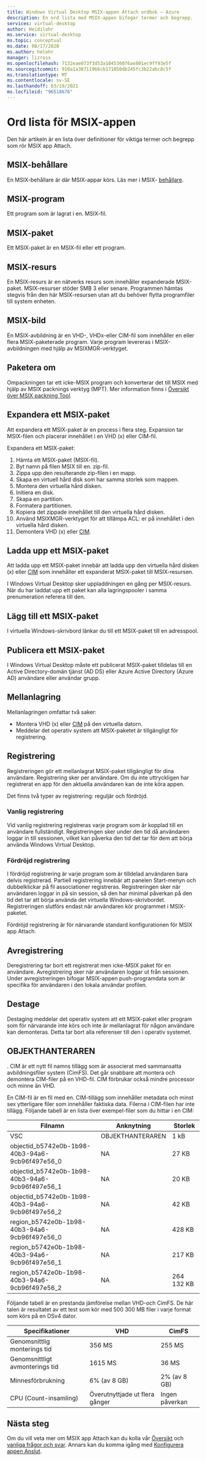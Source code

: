 ```yaml
---
title: Windows Virtual Desktop MSIX-appen Attach ordbok – Azure
description: En ord lista med MSIX-appen bifogar termer och begrepp.
services: virtual-desktop
author: Heidilohr
ms.service: virtual-desktop
ms.topic: conceptual
ms.date: 08/17/2020
ms.author: helohr
manager: lizross
ms.openlocfilehash: 7132eae073f3d53a104536076ae801ec9ff93e5f
ms.sourcegitcommit: 910a1a38711966cb171050db245fc3b22abc8c5f
ms.translationtype: MT
ms.contentlocale: sv-SE
ms.lasthandoff: 03/19/2021
ms.locfileid: "96518676"
---
```

# <a name="msix-app-attach-glossary"></a>Ord lista för MSIX-appen

Den här artikeln är en lista över definitioner för viktiga termer och begrepp som rör MSIX app Attach.

## <a name="msix-container"></a>MSIX-behållare

En MSIX-behållare är där MSIX-appar körs. Läs mer i MSIX- [behållare](/windows/msix/msix-container).

## <a name="msix-application"></a>MSIX-program 

Ett program som är lagrat i en. MSIX-fil.

## <a name="msix-package"></a>MSIX-paket 

Ett MSIX-paket är en MSIX-fil eller ett program.

## <a name="msix-share"></a>MSIX-resurs

En MSIX-resurs är en nätverks resurs som innehåller expanderade MSIX-paket. MSIX-resurser stöder SMB 3 eller senare. Programmen hämtas stegvis från den här MSIX-resursen utan att du behöver flytta programfiler till system enheten.

## <a name="msix-image"></a>MSIX-bild

En MSIX-avbildning är en VHD-, VHDx-eller CIM-fil som innehåller en eller flera MSIX-paketerade program. Varje program levereras i MSIX-avbildningen med hjälp av MSIXMGR-verktyget.

## <a name="repackage"></a>Paketera om

Ompackningen tar ett icke-MSIX program och konverterar det till MSIX med hjälp av MSIX packnings verktyg (MPT). Mer information finns i [Översikt över MSIX packning Tool](/windows/msix/packaging-tool/tool-overview).

## <a name="expand-an-msix-package"></a>Expandera ett MSIX-paket

Att expandera ett MSIX-paket är en process i flera steg. Expansion tar MSIX-filen och placerar innehållet i en VHD (x) eller CIM-fil. 

Expandera ett MSIX-paket:

1. Hämta ett MSIX-paket (MSIX-fil).
2. Byt namn på filen MSIX till en. zip-fil.
3. Zippa upp den resulterande zip-filen i en mapp.
4. Skapa en virtuell hård disk som har samma storlek som mappen.
5. Montera den virtuella hård disken.
6. Initiera en disk.
7. Skapa en partition.
8. Formatera partitionen.
9. Kopiera det zippade innehållet till den virtuella hård disken.
10. Använd MSIXMGR-verktyget för att tillämpa ACL: er på innehållet i den virtuella hård disken.
11. Demontera VHD (x) eller [CIM](#cim).

## <a name="upload-an-msix-package"></a>Ladda upp ett MSIX-paket 

Att ladda upp ett MSIX-paket innebär att ladda upp den virtuella hård disken (x) eller [CIM](#cim) som innehåller ett expanderat MSIX-paket till MSIX-resursen.

I Windows Virtual Desktop sker uppladdningen en gång per MSIX-resurs. När du har laddat upp ett paket kan alla lagringspooler i samma prenumeration referera till den.

## <a name="add-an-msix-package"></a>Lägg till ett MSIX-paket

I virtuella Windows-skrivbord länkar du till ett MSIX-paket till en adresspool.

## <a name="publish-an-msix-package"></a>Publicera ett MSIX-paket 

I Windows Virtual Desktop måste ett publicerat MSIX-paket tilldelas till en Active Directory-domän tjänst (AD DS) eller Azure Active Directory (Azure AD) användare eller användar grupp.

## <a name="staging"></a>Mellanlagring

Mellanlagringen omfattar två saker:

- Montera VHD (x) eller [CIM](#cim) på den virtuella datorn.
- Meddelar det operativ system att MSIX-paketet är tillgängligt för registrering.

## <a name="registration"></a>Registrering

Registreringen gör ett mellanlagrat MSIX-paket tillgängligt för dina användare. Registrering sker per användare. Om du inte uttryckligen har registrerat en app för den aktuella användaren kan de inte köra appen.

Det finns två typer av registrering: reguljär och fördröjd.

### <a name="regular-registration"></a>Vanlig registrering

Vid vanlig registrering registreras varje program som är kopplad till en användare fullständigt. Registreringen sker under den tid då användaren loggar in till sessionen, vilket kan påverka den tid det tar för dem att börja använda Windows Virtual Desktop.

### <a name="delayed-registration"></a>Fördröjd registrering

I fördröjd registrering är varje program som är tilldelad användaren bara delvis registrerad. Partiell registrering innebär att panelen Start-menyn och dubbelklickar på fil associationer registreras. Registreringen sker när användaren loggar in på sin session, så den har minimal påverkan på den tid det tar att börja använda det virtuella Windows-skrivbordet. Registreringen slutförs endast när användaren kör programmet i MSIX-paketet.

Fördröjd registrering är för närvarande standard konfigurationen för MSIX app Attach.

## <a name="deregistration"></a>Avregistrering

Deregistrering tar bort ett registrerat men icke-MSIX paket för en användare. Avregistrering sker när användaren loggar ut från sessionen. Under avregistreringen bifogar MSIX-appen push-programdata som är specifika för användaren i den lokala användar profilen.

## <a name="destage"></a>Destage

Destaging meddelar det operativ system att ett MSIX-paket eller program som för närvarande inte körs och inte är mellanlagrat för någon användare kan demonteras. Detta tar bort alla referenser till den i operativ systemet.

## <a name="cim"></a>OBJEKTHANTERAREN

. CIM är ett nytt fil namns tillägg som är associerat med sammansatta avbildningsfiler system (CimFS). Det går snabbare att montera och demontera CIM-filer på en VHD-fil. CIM förbrukar också mindre processor och minne än VHD.

En CIM-fil är en fil med en. CIM-tillägg som innehåller metadata och minst sex ytterligare filer som innehåller faktiska data. Filerna i CIM-filen har inte tillägg. Följande tabell är en lista över exempel-filer som du hittar i en CIM:

| Filnamn | Anknytning | Storlek |
|-----------|-----------|------|
| VSC | OBJEKTHANTERAREN | 1 kB |
| objectid_b5742e0b-1b98-40b3-94a6-9cb96f497e56_0 | NA | 27 KB |
| objectid_b5742e0b-1b98-40b3-94a6-9cb96f497e56_1 | NA | 20 KB |
| objectid_b5742e0b-1b98-40b3-94a6-9cb96f497e56_2 | NA | 42 KB |
| region_b5742e0b-1b98-40b3-94a6-9cb96f497e56_0 | NA | 428 KB |
| region_b5742e0b-1b98-40b3-94a6-9cb96f497e56_1 | NA | 217 KB |
| region_b5742e0b-1b98-40b3-94a6-9cb96f497e56_2 | NA | 264 132 KB |

Följande tabell är en prestanda jämförelse mellan VHD-och CimFS. De här talen är resultatet av ett test som kör med 500 300 MB filer i varje format som körs på en DSv4 dator.

|  Specifikationer                          | VHD                    | CimFS   |
|---------------------------------|--------------------------|-----------|
| Genomsnittlig monterings tid     | 356 MS                     | 255 MS      |
| Genomsnittligt avmonterings tid   | 1615 MS                    | 36 MS       |
| Minnesförbrukning | 6% (av 8 GB)                      | 2% (av 8 GB)       |
| CPU (Count-insamling)          | Överutnyttjade ut flera gånger | Ingen påverkan |

## <a name="next-steps"></a>Nästa steg

Om du vill veta mer om MSIX app Attach kan du kolla vår [Översikt](what-is-app-attach.md) och [vanliga frågor och svar](app-attach-faq.md). Annars kan du komma igång med [Konfigurera appen Anslut](app-attach.md).
